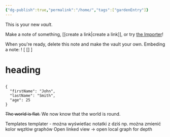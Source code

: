 ```yaml
---
{"dg-publish":true,"permalink":"/home/","tags":["gardenEntry"]}
---
```




This is your new *vault*.

Make a note of something, [[create a link\|create a link]], or try [the Importer](https://help.obsidian.md/Plugins/Importer)!

When you're ready, delete this note and make the vault your own.
Embeding a  note: ! [ [] ]


<div class="transclusion internal-embed is-loaded"><div class="markdown-embed">



# heading
##
```  
{  
  "firstName": "John",  
  "lastName": "Smith",  
  "age": 25  
}  
```





~~The world is flat.~~ We now know that the world is round.


</div></div>



Templates
templater - można wyświetlac notatki z dziś np.
można zmienić kolor węzłów graphów
Open linked view -> open local graph for depth